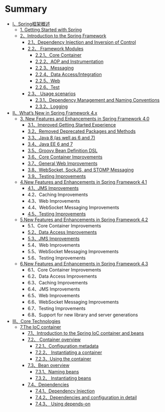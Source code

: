 # Summary

* [Ⅰ、Spring框架概述](README.md)
  * [1.  Getting Started with Spring](11-cong-spring-kai-shi.md)
  * [2、Introduction to the Spring Framework](2.md)
    * [2.1、Dependency Injection and Inversion of Control](2/21.md)
    * [2.2、 Framework Modules](2/22-framework-modules.md)
      * [2.2.1、Core Container](2/22-framework-modules/221core-container.md)
      * [2.2.2、AOP and Instrumentation](2/22-framework-modules/222aop-and-instrumentation.md)
      * [2.2.3、Messaging](2/22-framework-modules/223messaging.md)
      * [2.2.4、Data Access/Integration](2/22-framework-modules/224data-accessintegration.md)
      * [2.2.5、Web](2/22-framework-modules/225web.md)
      * [2.2.6、Test](2/22-framework-modules/226test.md)
    * [2.3、 Usage scenarios](2/23-usage-scenarios.md)
      * [2.3.1、Dependency Management and Naming Conventions](2/23-usage-scenarios/231dependency-management-and-naming-conventions.md)
      * [2.3.2、Logging](2/23-usage-scenarios/232logging.md)
* [Ⅱ、What’s New in Spring Framework 4.x](whats-new-in-spring-framework-4x.md)
  * [3. New Features and Enhancements in Spring Framework 4.0](whats-new-in-spring-framework-4x/3new-features-and-enhancements-in-spring-framework-40.md)
    * [3.1、Improved Getting Started Experience](whats-new-in-spring-framework-4x/3new-features-and-enhancements-in-spring-framework-40/31improved-getting-started-experience.md)
    * [3.2、Removed Deprecated Packages and Methods](whats-new-in-spring-framework-4x/3new-features-and-enhancements-in-spring-framework-40/32removed-deprecated-packages-and-methods.md)
    * [3.3、Java 8 \(as well as 6 and 7\)](whats-new-in-spring-framework-4x/3new-features-and-enhancements-in-spring-framework-40/33java-8-as-well-as-6-and-7.md)
    * [3.4、Java EE 6 and 7](whats-new-in-spring-framework-4x/3new-features-and-enhancements-in-spring-framework-40/34java-ee-6-and-7.md)
    * [3.5、Groovy Bean Definition DSL](whats-new-in-spring-framework-4x/3new-features-and-enhancements-in-spring-framework-40/35groovy-bean-definition-dsl.md)
    * [3.6、Core Container Improvements](whats-new-in-spring-framework-4x/3new-features-and-enhancements-in-spring-framework-40/36core-container-improvements.md)
    * [3.7、General Web Improvements](whats-new-in-spring-framework-4x/3new-features-and-enhancements-in-spring-framework-40/37general-web-improvements.md)
    * [3.8、WebSocket, SockJS, and STOMP Messaging](whats-new-in-spring-framework-4x/3new-features-and-enhancements-in-spring-framework-40/38websocket-sockjs-and-stomp-messaging.md)
    * [3.9、Testing Improvements](whats-new-in-spring-framework-4x/3new-features-and-enhancements-in-spring-framework-40/39testing-improvements.md)
  * [4.New Features and Enhancements in Spring Framework 4.1](whats-new-in-spring-framework-4x/4new-features-and-enhancements-in-spring-framework-41.md)
    * [4.1、JMS Improvements](whats-new-in-spring-framework-4x/4new-features-and-enhancements-in-spring-framework-41/41jms-improvements.md)
    * 4.2、Caching Improvements
    * 4.3、Web Improvements
    * 4.4、WebSocket Messaging Improvements
    * [4.5、Testing Improvements](whats-new-in-spring-framework-4x/4new-features-and-enhancements-in-spring-framework-41/45testing-improvements.md)
  * [5.New Features and Enhancements in Spring Framework 4.2](whats-new-in-spring-framework-4x/5qq.md)
    * 5.1、Core Container Improvements
    * [5.2、Data Access Improvements](whats-new-in-spring-framework-4x/5qq/52data-access-improvements.md)
    * [5.3、JMS Improvements](whats-new-in-spring-framework-4x/5qq/53jms-improvements.md)
    * 5.4、Web Improvements
    * 5.5、WebSocket Messaging Improvements
    * 5.6、Testing Improvements
  * [6.New Features and Enhancements in Spring Framework 4.3](whats-new-in-spring-framework-4x/6new-features-and-enhancements-in-spring-framework-43.md)
    * 6.1、Core Container Improvements
    * 6.2、Data Access Improvements
    * 6.3、Caching Improvements
    * 6.4、JMS Improvements
    * 6.5、Web Improvements
    * 6.6、WebSocket Messaging Improvements
    * 6.7、Testing Improvements
    * 6.8、Support for new library and server generations
* [Ⅲ、Core Technologies](core-technologies.md)
  * [7.The IoC container](7the-ioc-container.md)
    * [7.1、Introduction to the Spring IoC container and beans](7the-ioc-container/71introduction-to-the-spring-ioc-container-and-beans.md)
    * [7.2、 Container overview](7the-ioc-container/72-container-overview.md)
      * [7.2.1、Configuration metadata](7the-ioc-container/72-container-overview/721configuration-metadata.md)
      * [7.2.2、 Instantiating a container](7the-ioc-container/72-container-overview/722-instantiating-a-container.md)
      * [7.2.3、Using the container](7the-ioc-container/72-container-overview/723using-the-container.md)
    * [7.3、Bean overview](7the-ioc-container/73bean-overview.md)
      * [7.3.1、Naming beans](7the-ioc-container/73bean-overview/731naming-beans.md)
      * [7.3.2、 Instantiating beans](7the-ioc-container/73bean-overview/732-instantiating-beans.md)
    * [7.4、Dependencies](7the-ioc-container/74dependencies.md)
      * [7.4.1、Dependency Injection](7the-ioc-container/74dependencies/741dependency-injection.md)
      * [7.4.2、Dependencies and configuration in detail](7the-ioc-container/74dependencies/742dependencies-and-configuration-in-detail.md)
      * [7.4.3、 Using depends-on](7the-ioc-container/74dependencies/743-using-depends-on.md)

